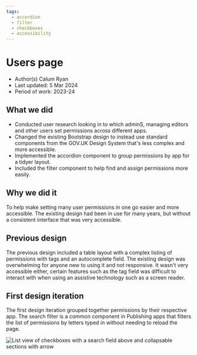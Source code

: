 ```yaml
---
tags:
  - accordion
  - filter
  - checkboxes
  - accessibility
---
```


# Users page
- Author(s) Calum Ryan
- Last updated: 5 Mar 2024
- Period of work: 2023-24
 
## What we did
- Conducted user research looking in to which adminS, managing editors and other users set permissions across different apps.
- Changed the existing Bootstrap design to instead use standard components from the GOV.UK Design System that's less complex and more accessible.
- Implemented the accordion component to group permissions by app for a tidyer layout.
- Included the filter component to help find and assign permissions more easily.

## Why we did it
To help make setting many user permissions in one go easier and more accessible. The existing design had been in use for many years, but without a consistent interface that was very accessible.

## Previous design
The previous design included a table layout with a complex listing of permissions with tags and an autocomplete field. The existing design was overwhelming for anyone new to using it and not responsive. It wasn't very accessible either, certain features such as the tag field was difficult to interact with when using an assistive technology such as a screen reader.

## First design iteration
The first design iteration grouped together permissions by their respective app. The search filter is a common component in Publishing apps that filters the list of permissions by letters typed in without needing to reload the page.

![List view of checkboxes with a search field above and collapsable sections with arrow](https://github.com/dxw/gds-publishing/assets/2226904/4eba83f3-80c7-476d-a4f7-7e17309fd440)

